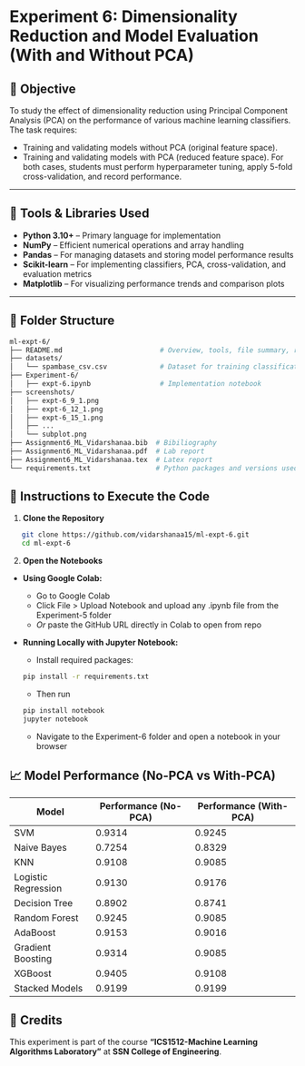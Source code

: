 # Experiment 6:  Dimensionality Reduction and Model Evaluation (With and Without PCA)

## 🎯 Objective
To study the effect of dimensionality reduction using Principal Component Analysis (PCA) on the
performance of various machine learning classifiers. The task requires:
- Training and validating models without PCA (original feature space).
- Training and validating models with PCA (reduced feature space).
For both cases, students must perform hyperparameter tuning, apply 5-fold cross-validation, and
record performance.

---

## 🧰 Tools & Libraries Used
- **Python 3.10+** – Primary language for implementation
- **NumPy** – Efficient numerical operations and array handling
- **Pandas** – For managing datasets and storing model performance results
- **Scikit-learn** – For implementing classifiers, PCA, cross-validation, and evaluation metrics
- **Matplotlib** – For visualizing performance trends and comparison plots

---

## 📁 Folder Structure
```bash
ml-expt-6/
├── README.md                        # Overview, tools, file summary, run instructions
├── datasets/                     
│   └── spambase_csv.csv             # Dataset for training classification models
├── Experiment-6/
│   ├── expt-6.ipynb                 # Implementation notebook
├── screenshots/
│   ├── expt-6_9_1.png             
│   ├── expt-6_12_1.png
│   ├── expt-6_15_1.png
│   ├── ...
│   └── subplot.png
├── Assignment6_ML_Vidarshanaa.bib  # Bibiliography
├── Assignment6_ML_Vidarshanaa.pdf  # Lab report
├── Assignment6_ML_Vidarshanaa.tex  # Latex report
└── requirements.txt                # Python packages and versions used
```

## 🚀 Instructions to Execute the Code

1. **Clone the Repository**
```bash
   git clone https://github.com/vidarshanaa15/ml-expt-6.git
   cd ml-expt-6
```

2. **Open the Notebooks**
- **Using Google Colab:**
  - Go to Google Colab
  - Click File > Upload Notebook and upload any .ipynb file from the Experiment-5 folder
  - *Or* paste the GitHub URL directly in Colab to open from repo
    
- **Running Locally with Jupyter Notebook:**
  - Install required packages:
  ```bash
  pip install -r requirements.txt
  ```
  - Then run
  ```bash
  pip install notebook
  jupyter notebook
  ```
  - Navigate to the Experiment-6 folder and open a notebook in your browser

## 📈 Model Performance (No-PCA vs With-PCA)
| Model              | Performance (No-PCA)| Performance (With-PCA) |
|--------------------|---------------------|------------------------|
| SVM                | 0.9314              | 0.9245                 |
| Naive Bayes        | 0.7254              | 0.8329                 |
| KNN                | 0.9108              | 0.9085                 |
| Logistic Regression| 0.9130              | 0.9176                 |
| Decision Tree      | 0.8902              | 0.8741                 |
| Random Forest      | 0.9245              | 0.9085                 |
| AdaBoost           | 0.9153              | 0.9016                 |
| Gradient Boosting  | 0.9314              | 0.9085                 |
| XGBoost            | 0.9405              | 0.9108                 |
| Stacked Models     | 0.9199              | 0.9199                 |

## 🙌 Credits

This experiment is part of the course **“ICS1512-Machine Learning Algorithms Laboratory”** at **SSN College of Engineering**.
